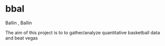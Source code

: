 # bbal
Ballin , Ballin 

The aim of this project is to to gather/analyze quantitative basketball data and beat vegas
